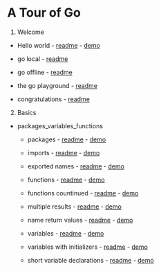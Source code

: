 
# A Tour of Go

1. Welcome

* Hello world - [readme](welcome/1.hello_world/readme.md) - [demo](welcome/1.hello_world/main.go)

* go local - [readme](welcome/2.go_local/readme.md)

* go offline - [readme](welcome/3.go_offline/readme.md)

* the go playground - [readme](welcome/4.the_go_playground/readme.md)

* congratulations - [readme](welcome/5.congratulations/readme.md)

2. Basics

* packages_variables_functions
    * packages - [readme](basics/packages_variables_functions/1.packages/readme.md)  - [demo](basics/packages_variables_functions/1.packages/main.go)

    * imports - [readme](basics/packages_variables_functions/2.imports/readme.md)  - [demo](basics/packages_variables_functions/2.imports/main.go)

    * exported names - [readme](basics/packages_variables_functions/3.exported_names/readme.md)  - [demo](basics/packages_variables_functions/3.exported_names/main.go)

    * functions - [readme](basics/packages_variables_functions/4.functions/readme.md)  - [demo](basics/packages_variables_functions/4.functions/main.go)

    * functions countinued - [readme](basics/packages_variables_functions/5.functions_countinued/readme.md)  - [demo](basics/packages_variables_functions/5.functions_countinued/main.go)

    * multiple results - [readme](basics/packages_variables_functions/6.multiple_results/readme.md)  - [demo](basics/packages_variables_functions/6.multiple_results/main.go)

    * name return values - [readme](basics/packages_variables_functions/7.named_return_values/readme.md)  - [demo](basics/packages_variables_functions/7.named_return_values/main.go)

    * variables - [readme](basics/packages_variables_functions/8.variables/readme.md)  - [demo](basics/packages_variables_functions/8.variables/main.go)

    * variables with initializers - [readme](basics/packages_variables_functions/9.variables_with_initializers/readme.md)  - [demo](basics/packages_variables_functions/9.variables_with_initializers/main.go)

    * short variable declarations - [readme](basics/packages_variables_functions/10.short_with_declarations/readme.md)  - [demo](basics/packages_variables_functions/10.short_with_declarations/main.go)